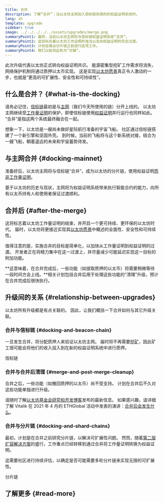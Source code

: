 ```yaml
---
title: 合并
description: 了解“合并”：当以太坊主网加入信标链协调的的权益证明系统时。
lang: zh
template: upgrade
sidebar: true
image: ../../../../../assets/upgrades/merge.png
summaryPoint1: 最终，当前以太坊主网将与信标链权益证明系统“合并”。
summaryPoint2: 这将标志着以太坊工作证明的淘汰以及向权益证明的完全过渡。
summaryPoint3: 计划在推出分片链之前进行这项工作。
summaryPoint4: 我们以前将此称为“对接”。
---
```


<UpgradeStatus dateKey="page-upgrades-merge-date">
  此次升级代表以太坊正式转向权益证明共识。 能源密集型挖矿工作需求将消失，网络保护机制将通过质押以太币实现。 这是实现<a href="/upgrades/vision/">以太坊愿景</a>真正令人激动的一步，也就是“更高的可扩展性、安全性和可持续性”。
</UpgradeStatus>

## 什么是合并？ {#what-is-the-docking}

请务必记住，[信标链](/upgrades/beacon-chain/)最初是与[主网](/glossary/#mainnet)（我们今天所使用的链）分开上线的。 以太坊主网继续受[工作量证明](/developers/docs/consensus-mechanisms/pow/)的保护，即使信标链使用[权益证明](developers/docs/consensus-mechanisms/pos/)并行运行也同样如此。 “合并”是指这两个系统最终融合在一起。

想象一下，以太坊是一艘尚未做好星际航行准备的宇宙飞船。 社区通过信标链搭建了一个新引擎和坚固外壳。 到时候，当前的飞船将与这个新系统对接，结合为一艘飞船，朝着遥远的未来和宇宙蓄势待发。

## 与主网合并 {#docking-mainnet}

准备好后，以太坊主网将与信标链“合并”，成为以太坊的分片链，使用权益证明[而非工作量证明](/developers/docs/consensus-mechanisms/pow/)。

基于以太坊的历史与现状，主网将为权益证明系统带来执行智能合约的能力，向所有以太币持有人和使用者保证过渡顺利。

## 合并后 {#after-the-merge}

这将标志着以太坊工作量证明的结束，并开启一个更可持续、更环保的以太坊时代。 届时，以太坊将更接近实现其[以太坊愿景](/upgrades/vision/)中概述的全面性、安全性和可持续性。

值得注意的是，实施合并的目标是简单化，以加快从工作量证明到权益证明的过渡。 开发者正在将精力集中在这一过渡上，并尽量减少可能延迟实现这一目标的附加功能。

**这意味着，在合并完成后，一些功能（如提取质押的以太币）将需要稍微等待一段时间方会上线。**相关计划包括合并后用于处理这些功能的“清理”升级，预计在合并完成后很快执行。

## 升级间的关系 {#relationship-between-upgrades}

以太坊所有升级都是有点关联的。 因此，让我们概括一下合并如何与其它升级关联。

### 合并与信标链 {#docking-and-beacon-chain}

一旦发生合并，将分配质押人来验证以太坊主网。 届时将不再需要[挖矿](/developers/docs/consensus-mechanisms/pow/mining/)，因此矿工很可能会将他们的收入投入到在新的权益证明系统中进行质押。

<ButtonLink to="/upgrades/beacon-chain/">
  信标链
</ButtonLink>

### 合并与合并后清理 {#merge-and-post-merge-cleanup}

合并之后，一些功能（如撤回质押的以太币）尚不受支持。 计划在合并后不久对这些功能单独进行升级。

请随时了解[以太坊基金会研究和开发博客](https://blog.ethereum.org/category/research-and-development/)发布的最新信息。 如果感兴趣，请详细了解 Vitalik 在 2021 年 4 月的 ETHGlobal 活动中发表的演讲：[合并后会发生什么](https://youtu.be/7ggwLccuN5s?t=101)。

### 合并与分片链 {#docking-and-shard-chains}

最初，计划是在合并之前研究分片链，以解决可扩展性问题。 然而，随着[第二层扩容解决方案](/developers/docs/scaling/#layer-2-scaling)的盛行，工作重点已经转移到通过合并将工作量证明转换为权益证明。

这需要社区进行持续评估，以确定是否可能需要多轮分片链来实现无限的可扩展性。

<ButtonLink to="/upgrades/shard-chains/">
  分片链
</ButtonLink>

## 了解更多 {#read-more}

<MergeArticleList />
